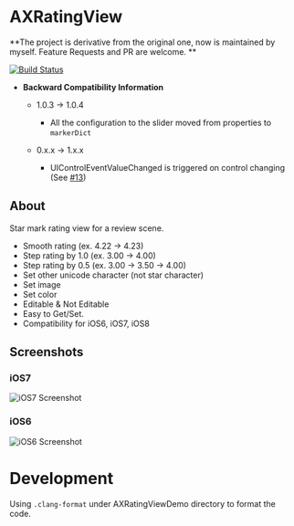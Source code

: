 # AXRatingView

**The project is derivative from the original one, now is maintained by myself. Feature Requests and PR are welcome. **

[![Build Status](https://travis-ci.org/akiroom/AXRatingView.png?branch=master)](https://travis-ci.org/akiroom/AXRatingView)

- __Backward Compatibility Information__
  - 1.0.3 -> 1.0.4
    - All the configuration to the slider moved from properties to ```markerDict```

  - 0.x.x -> 1.x.x
    - UIControlEventValueChanged is triggered on control changing (See [#13](https://github.com/akiroom/AXRatingView/pull/13/))

## About
Star mark rating view for a review scene.

- Smooth rating (ex. 4.22 -> 4.23)
- Step rating by 1.0 (ex. 3.00 -> 4.00)
- Step rating by 0.5 (ex. 3.00 -> 3.50 -> 4.00)
- Set other unicode character (not star character)
- Set image
- Set color
- Editable & Not Editable
- Easy to Get/Set.
- Compatibility for iOS6, iOS7, iOS8

## Screenshots
### iOS7

![iOS7 Screenshot](https://raw.github.com/akiroom/AXRatingView/master/AXRatingViewDemo/Screenshot.png)

### iOS6

![iOS6 Screenshot](https://raw.github.com/akiroom/AXRatingView/master/AXRatingViewDemo/Screenshot-iOS6.png)

# Development

Using `.clang-format` under AXRatingViewDemo directory to format the code. 
